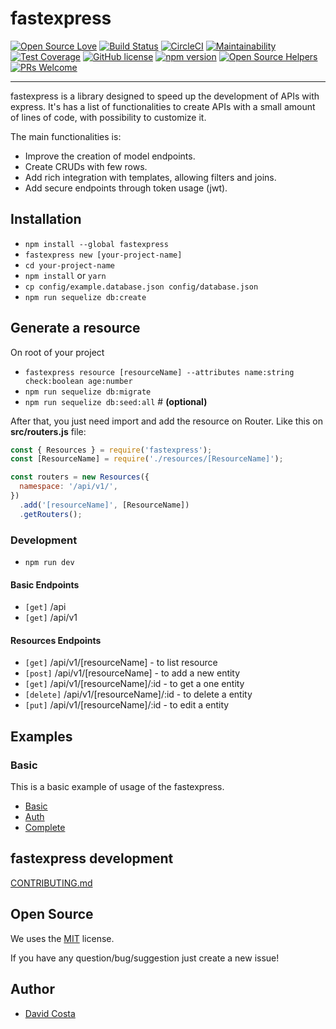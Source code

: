 # fastexpress

[![Open Source Love](https://badges.frapsoft.com/os/v1/open-source.svg?v=103)](https://github.com/ellerbrock/open-source-badges/)
[![Build Status](https://travis-ci.org/davidcostadev/fastexpress.svg?branch=master)](https://travis-ci.org/davidcostadev/fastexpress)
[![CircleCI](https://circleci.com/gh/davidcostadev/fastexpress.svg?style=svg)](https://circleci.com/gh/davidcostadev/fastexpress)
[![Maintainability](https://api.codeclimate.com/v1/badges/fbdb850163130e5fbde8/maintainability)](https://codeclimate.com/github/davidcostadev/fastexpress/maintainability)
[![Test Coverage](https://api.codeclimate.com/v1/badges/fbdb850163130e5fbde8/test_coverage)](https://codeclimate.com/github/davidcostadev/fastexpress/test_coverage)
[![GitHub license](https://img.shields.io/github/license/davidcostadev/fastexpress.svg)](https://github.com/davidcostadev/fastexpress/blob/master/LICENSE)
[![npm version](https://img.shields.io/npm/v/fastexpress.svg)](https://www.npmjs.com/package/fastexpress)
[![Open Source Helpers](https://www.codetriage.com/davidcostadev/fastexpress/badges/users.svg)](https://www.codetriage.com/davidcostadev/fastexpress)
[![PRs Welcome](https://img.shields.io/badge/PRs-welcome-brightgreen.svg)](http://makeapullrequest.com)

---

fastexpress is a library designed to speed up the development of APIs with express. It's has a list of functionalities to create APIs with a small amount of lines of code, with possibility to customize it.

The main functionalities is:

- Improve the creation of model endpoints.
- Create CRUDs with few rows.
- Add rich integration with templates, allowing filters and joins.
- Add secure endpoints through token usage (jwt).

## Installation

- `npm install --global fastexpress`
- `fastexpress new [your-project-name]`
- `cd your-project-name`
- `npm install` or `yarn`
- `cp config/example.database.json config/database.json`
- `npm run sequelize db:create`

## Generate a resource

On root of your project

- `fastexpress resource [resourceName] --attributes name:string check:boolean age:number`
- `npm run sequelize db:migrate`
- `npm run sequelize db:seed:all` # **(optional)**

After that, you just need import and add the resource on Router. Like this on **src/routers.js** file:

```javascript
const { Resources } = require('fastexpress');
const [ResourceName] = require('./resources/[ResourceName]');

const routers = new Resources({
  namespace: '/api/v1/',
})
  .add('[resourceName]', [ResourceName])
  .getRouters();
```

### Development

- `npm run dev`

#### Basic Endpoints

- `[get]` /api
- `[get]` /api/v1

#### Resources Endpoints

- `[get]` /api/v1/[resourceName] - to list resource
- `[post]` /api/v1/[resourceName] - to add a new entity
- `[get]` /api/v1/[resourceName]/:id - to get a one entity
- `[delete]` /api/v1/[resourceName]/:id - to delete a entity
- `[put]` /api/v1/[resourceName]/:id - to edit a entity

## Examples

### Basic

This is a basic example of usage of the fastexpress.

- [Basic](examples/basic)
- [Auth](examples/auth)
- [Complete](examples/complete)

## fastexpress development

[CONTRIBUTING.md](https://github.com/davidcostadev/fastexpress/blob/master/CONTRIBUTING.md)

## Open Source

We uses the [MIT](https://github.com/davidcosta/fastexpress/blob/master/LICENSE) license.

If you have any question/bug/suggestion just create a new issue!

## Author

- [David Costa](https://github.com/davidcostadev)
